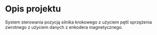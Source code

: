 # Opis projektu

System sterowania pozycją silnika krokowego z użyciem pętli sprzężenia zwrotnego z użyciem danych z enkodera magnetycznego.
